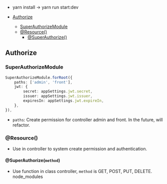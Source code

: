 - yarn install -> yarn run start:dev


-   [Authorize](#Authorize)
    -   [SuperAuthorizeModule](#SuperAuthorizeModule)
    -   [@Resource()](<#@Resource()>)
        -   [@SuperAuthorize()](<#@SuperAuthorize(`method`)>)

## Authorize

### SuperAuthorizeModule

```ts
SuperAuthorizeModule.forRoot({
    paths: ['admin', 'front'],
    jwt: {
        secret: appSettings.jwt.secret,
        issuer: appSettings.jwt.issuer,
        expiresIn: appSettings.jwt.expireIn,
    },
}),
```

-   `paths`: Create permission for controller admin and front. In the future,
    will refactor.

### @Resource()

-   Use in controller to system create permission and authentication.

#### @SuperAuthorize(`method`)

-   Use function in class controller, `method` is GET, POST, PUT, DELETE.
    node_modules
